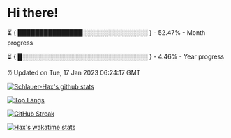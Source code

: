 # Hi there!

⏳ { ███████████████░░░░░░░░░░░░░░░ } - 52.47% - Month progress

⏳ { █░░░░░░░░░░░░░░░░░░░░░░░░░░░░░ } - 4.46% - Year progress

⏰ Updated on Tue, 17 Jan 2023 06:24:17 GMT


[![Schlauer-Hax's github stats](https://github-readme-stats.vercel.app/api?username=Schlauer-Hax&show_icons=true&theme=dark&count_private=true)](https://github.com/Schlauer-Hax)


[![Top Langs](https://github-readme-stats.vercel.app/api/top-langs/?username=Schlauer-Hax&layout=compact&theme=dark)](https://github.com/Schlauer-Hax?tab=repositories)

[![GitHub Streak](https://streak-stats.demolab.com?user=Schlauer-Hax&theme=dark)](https://git.io/streak-stats)

[![Hax's wakatime stats](https://github-readme-stats.vercel.app/api/wakatime?username=Hax&theme=dark)](https://wakatime.com/@Hax)

